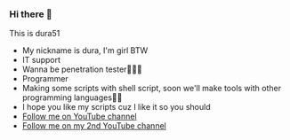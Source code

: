### Hi there 👋
This is dura51 
* My nickname is dura, I'm girl BTW
* IT support 
* Wanna be penetration tester👩🏻‍💻
* Programmer
* Making some scripts with shell script, soon we'll make tools with other programming languages🤌🏻
* I hope you like my scripts cuz I like it so you should 
* [Follow me on YouTube channel](https://www.youtube.com/channel/UCy1VY5S4o7wqp4A2KmXF6Yw)
* [Follow me on my 2nd YouTube channel](https://www.youtube.com/channel/UC6AAMFc35iuROj4lk622dGQ)
